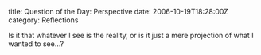 title: Question of the Day: Perspective
date: 2006-10-19T18:28:00Z
category: Reflections

Is it that whatever I see is the reality, or is it just a mere projection of what I wanted to see…?
